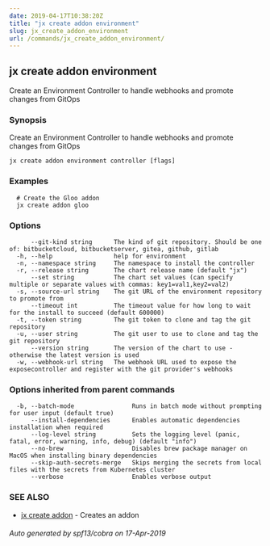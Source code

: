 ```yaml
---
date: 2019-04-17T10:38:20Z
title: "jx create addon environment"
slug: jx_create_addon_environment
url: /commands/jx_create_addon_environment/
---
```

## jx create addon environment

Create an Environment Controller to handle webhooks and promote changes from GitOps

### Synopsis

Create an Environment Controller to handle webhooks and promote changes from GitOps

```
jx create addon environment controller [flags]
```

### Examples

```
  # Create the Gloo addon
  jx create addon gloo
```

### Options

```
      --git-kind string      The kind of git repository. Should be one of: bitbucketcloud, bitbucketserver, gitea, github, gitlab
  -h, --help                 help for environment
  -n, --namespace string     The namespace to install the controller
  -r, --release string       The chart release name (default "jx")
      --set string           The chart set values (can specify multiple or separate values with commas: key1=val1,key2=val2)
  -s, --source-url string    The git URL of the environment repository to promote from
      --timeout int          The timeout value for how long to wait for the install to succeed (default 600000)
  -t, --token string         The git token to clone and tag the git repository
  -u, --user string          The git user to use to clone and tag the git repository
      --version string       The version of the chart to use - otherwise the latest version is used
  -w, --webhook-url string   The webhook URL used to expose the exposecontroller and register with the git provider's webhooks
```

### Options inherited from parent commands

```
  -b, --batch-mode                Runs in batch mode without prompting for user input (default true)
      --install-dependencies      Enables automatic dependencies installation when required
      --log-level string          Sets the logging level (panic, fatal, error, warning, info, debug) (default "info")
      --no-brew                   Disables brew package manager on MacOS when installing binary dependencies
      --skip-auth-secrets-merge   Skips merging the secrets from local files with the secrets from Kubernetes cluster
      --verbose                   Enables verbose output
```

### SEE ALSO

* [jx create addon](/commands/jx_create_addon/)	 - Creates an addon

###### Auto generated by spf13/cobra on 17-Apr-2019
